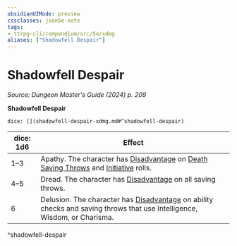 ```yaml
---
obsidianUIMode: preview
cssclasses: json5e-note
tags:
- ttrpg-cli/compendium/src/5e/xdmg
aliases: ["Shadowfell Despair"]
---
```

# Shadowfell Despair
*Source: Dungeon Master's Guide (2024) p. 209* 

**Shadowfell Despair**

`dice: [](shadowfell-despair-xdmg.md#^shadowfell-despair)`

| dice: 1d6 | Effect |
|-----------|--------|
| 1–3 | Apathy. The character has [Disadvantage](3-Mechanics/CLI/rules/variant-rules/disadvantage-xphb.md) on [Death Saving Throws](3-Mechanics/CLI/rules/variant-rules/death-saving-throw-xphb.md) and [Initiative](3-Mechanics/CLI/rules/variant-rules/initiative-xphb.md) rolls. |
| 4–5 | Dread. The character has [Disadvantage](3-Mechanics/CLI/rules/variant-rules/disadvantage-xphb.md) on all saving throws. |
| 6 | Delusion. The character has [Disadvantage](3-Mechanics/CLI/rules/variant-rules/disadvantage-xphb.md) on ability checks and saving throws that use Intelligence, Wisdom, or Charisma. |
^shadowfell-despair